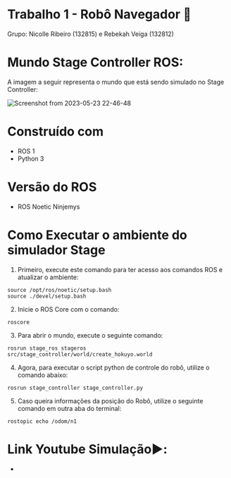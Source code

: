 # Trabalho 1 - Robô Navegador 🤖

Grupo: Nicolle Ribeiro (132815) e Rebekah Veiga (132812)

# Mundo Stage Controller ROS:
A imagem a seguir representa o mundo que está sendo simulado no Stage Controller:

![Screenshot from 2023-05-23 22-46-48](https://github.com/rebekahveiga/stage_controller_ros/assets/61145169/7eb43b92-2a2c-40d6-b4ef-c1ab4911bac9)


# Construído com

- ROS 1
- Python 3

# Versão do ROS

- ROS Noetic Ninjemys

# Como Executar o ambiente do simulador Stage

1. Primeiro, execute este comando para ter acesso aos comandos ROS e atualizar o ambiente:

```plaintext
source /opt/ros/noetic/setup.bash
source ./devel/setup.bash
```
2. Inicie o ROS Core com o comando:

```
roscore
```

3. Para abrir o mundo, execute o seguinte comando:

```
rosrun stage_ros stageros src/stage_controller/world/create_hokuyo.world
```

4. Agora, para executar o script python de controle do robô, utilize o comando abaixo:

```plaintext
rosrun stage_controller stage_controller.py
```
5. Caso queira informações da posição do Robô, utilize o seguinte comando em outra aba do terminal:

```
rostopic echo /odom/n1
```

# Link Youtube Simulação▶️:

- 

